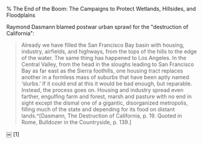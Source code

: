 % The End of the Boom: The Campaigns to Protect Wetlands, Hillsides, and Floodplains


Raymond Dasmann blamed postwar urban sprawl for the "destruction of California":

> Already we have filled the San Francisco Bay basin with housing, industry, airfields, and highways, from the tops of the hills to the edge of the water. The same thing has happened to Los Angeles. In the Central Valley, from the head in the sloughs leading to San Francisco Bay as far east as the Sierra foothills, one housing tract replaces another in a formless mass of suburbs that have been aptly named ‘slurbs.’ If it could end at this it would be bad enough, but reparable. Instead, the process goes on. Housing and industry spread even farther, engulfing farm and forest, marsh and pasture with no end in sight except the dismal one of a gigantic, disorganized metropolis, filling much of the state and depending for its food on distant lands.^[Dasmann, The Destruction of California, p. 19. Quoted in Rome, Bulldozer in the Countryside, p. 139.]





<!--
Note: William Cronon, “The Trouble with Wilderness; Or, Getting Back to the Wrong Nature,” in William Cronon, ed., Uncommon Ground: Rethinking the Human Place in Nature (New York: W. W. Norton, 1995), 69. On the early history of wilderness debates, see Donald Baldwin, The Quiet Revolution: The Grass Roots of Today’s Wilderness Preservation Movement (Boulder: Pruett Publishing, 1972), 183-196; Samuel Hays, Beauty, Health, and Permanence: Environmental Politics in the United States, 1955-1985 (Cambridge: Cambridge University Press, 1987), 118-119; Mark Harvey, Wilderness Forever: Howard Zahniser and the Path to the Wilderness Act (Seattle: University of Washington Press, 2007); Michael Johnson, Hunger for the Wild: America’s Obsession with the Untamed West (Lawrence: Univeristy Press of Kansas, 2007); Sara Dant, “Making Wilderness Work: Frank Church and the American Wilderness,” Pacific Historical Review 77 (May 2008): 237-272.
-->
￼
[1] 